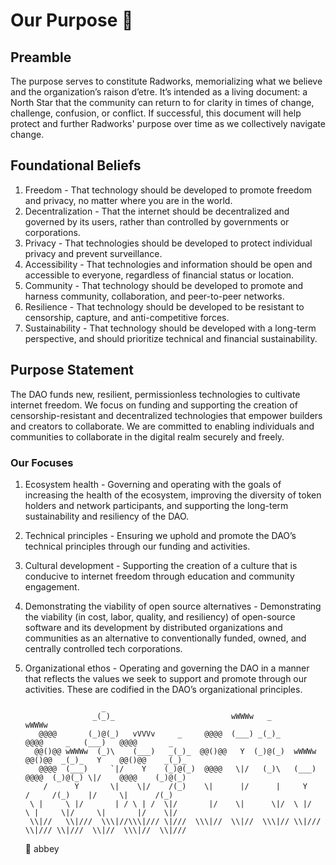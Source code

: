 # Our Purpose 🌱

## Preamble 
The purpose serves to constitute Radworks, memorializing what we believe and the organization’s raison d’etre. It’s intended as a living document: a North Star that the community can return to for clarity in times of change, challenge, confusion, or conflict. If successful, this document will help protect and further Radworks' purpose over time as we collectively navigate change. 

## Foundational Beliefs
1. Freedom - That technology should be developed to promote freedom and privacy, no matter where you are in the world.
2. Decentralization - That the internet should be decentralized and governed by its users, rather than controlled by governments or corporations.
3. Privacy - That technologies should be developed to protect individual privacy and prevent surveillance. 
4. Accessibility - That technologies and information should be open and accessible to everyone, regardless of financial status or location.
5. Community - That technology should be developed to promote and harness community, collaboration, and peer-to-peer networks.
6. Resilience - That technology should be developed to be resistant to censorship, capture, and anti-competitive forces.
7. Sustainability - That technology should be developed with a long-term perspective, and should prioritize technical and financial sustainability.

## Purpose Statement
The DAO funds new, resilient, permissionless technologies to cultivate internet freedom. We focus on funding and supporting the creation of censorship-resistant and decentralized technologies that empower builders and creators to collaborate. We are committed to enabling individuals and communities to collaborate in the digital realm securely and freely. 

### Our Focuses
1. Ecosystem health - Governing and operating with the goals of increasing the health of the ecosystem, improving the diversity of token holders and network participants, and supporting the long-term sustainability and resiliency of the DAO. 
2. Technical principles - Ensuring we uphold and promote the DAO’s technical principles through our funding and activities. 
3. Cultural development - Supporting the creation of a culture that is conducive to internet freedom through education and community engagement. 
4. Demonstrating the viability of open source alternatives - Demonstrating the viability (in cost, labor, quality, and resiliency) of open-source software and its development by distributed organizations and communities as an alternative to conventionally funded, owned, and centrally controlled tech corporations.
5. Organizational ethos - Operating and governing the DAO in a manner that reflects the values we seek to support and promote through our activities. These are codified in the DAO’s organizational principles. 

                        _
                      _(_)_                          wWWWw   _                           wWWWw
          @@@@       (_)@(_)   vVVVv     _     @@@@  (___) _(_)_            @@@@     _   (___)   @@@@       _
         @@()@@ wWWWw  (_)\    (___)   _(_)_  @@()@@   Y  (_)@(_)  wWWWw   @@()@@  _(_)_   Y    @@()@@    _(_)_
          @@@@  (___)     `|/    Y    (_)@(_)  @@@@   \|/   (_)\   (___)    @@@@  (_)@(_) \|/    @@@@    (_)@(_)
           /      Y       \|    \|/    /(_)    \|      |/      |     Y       /     /(_)    |/     \|      /(_)
        \ |     \ |/       | / \ | /  \|/       |/    \|      \|/  \ |/   \ |     \|/     \|       |/    \|/
        \\|//   \\|///  \\\|//\\\|/// \|///  \\\|//  \\|//  \\\|// \\|/// \\|/// \\|///  \\|//  \\\|//  \\|///


    🌱 abbey